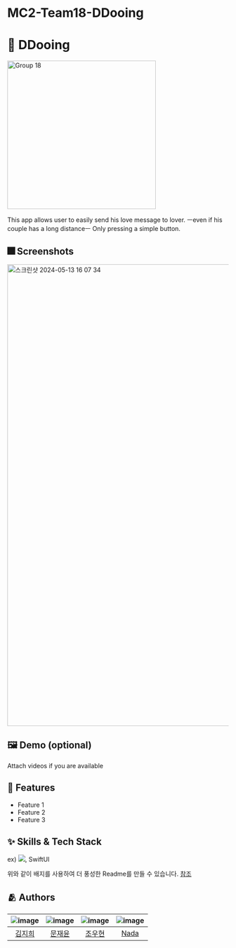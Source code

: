 # MC2-Team18-DDooing

# :iphone: DDooing
<img width="338" alt="Group 18" src="https://github.com/DeveloperAcademy-POSTECH/MC2-Team18-DDooing/assets/66589666/fba50550-b498-418f-a18b-3e0e2ecc797d">

This app allows user to easily send his love message to lover.
ㅡeven if his couple has a long distanceㅡ
Only pressing a simple button.

## :fireworks: Screenshots
<img width="1052" alt="스크린샷 2024-05-13 16 07 34" src="https://github.com/DeveloperAcademy-POSTECH/MC2-Team18-DDooing/assets/66589666/5e047ff2-47db-4068-9244-ebd795b3f3fe">

## :framed_picture: Demo (optional)

Attach videos if you are available


## :pushpin: Features

- Feature 1
- Feature 2
- Feature 3


## :sparkles: Skills & Tech Stack

ex) <img src="https://img.shields.io/badge/Swift-FA7343?style=flat&logo=Swift&logoColor=white"/>, SwiftUI

위와 같이 배지를 사용하여 더 풍성한 Readme를 만들 수 있습니다.
[참조](https://shields.io/)


## :people_hugging: Authors

|![image](https://avatars.githubusercontent.com/u/66589666?v=4)|![image](https://avatars.githubusercontent.com/u/108652767?v=4)|![image](https://avatars.githubusercontent.com/u/140409015?v=4)|![image](https://avatars.githubusercontent.com/u/108533017?v=4)|
|:-:|:-:|:-:|:-:|
|[김지희](https://github.com/jihee-daily)|[문재윤](https://github.com/tenedict)|[조우현](https://github.com/WooFeather)|[Nada](https://github.com/yajikim)|


